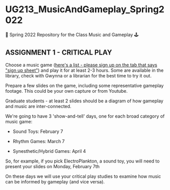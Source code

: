 # UG213_MusicAndGameplay_Spring2022
🎼 Spring 2022 Repository for the Class Music and Gameplay 🕹️

ASSIGNMENT 1 - CRITICAL PLAY
------

Choose a music game ([here's a list - please sign up on the tab that says "sign up sheet"](https://docs.google.com/spreadsheets/d/14mBE0D4OONFe5WcpYIexCtgGP8hsAjTXgIp4Bi0yM6U/edit?usp=sharing)) and play it for at least 2-3 hours. Some are available in the library, check with Gwynna or a librarian for the best time to try it out. 

Prepare a few slides on the game, including some representative gameplay footage. This could be your own capture or from Youtube. 

Graduate students - at least 2 slides should be a diagram of how gameplay and music are inter-connected.

We're going to have 3 'show-and-tell' days, one for each broad category of music game:

 - Sound Toys: February 7

 - Rhythm Games: March 7

 - Synesthetic/Hybrid Games: April 4

So, for example, if you pick ElectroPlankton, a sound toy, you will need to present your slides on Monday, February 7th

On these days we will use your critical play studies to examine how music can be informed by gameplay (and vice versa).


